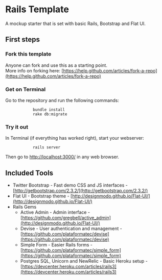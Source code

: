 Rails Template
==============

A mockup starter that is set with basic Rails, Bootstrap and Flat UI.

## First steps

### Fork this template

Anyone can fork and use this as a starting point.  
More info on forking here: [https://help.github.com/articles/fork-a-repo](https://help.github.com/articles/fork-a-repo)

### Get on Terminal

Go to the repository and run the following commands:

				bundle install  
				rake db:migrate

### Try it out

In Terminal (if everything has worked right), start your webserver:

				rails server

Then go to [http://localhost:3000/](http://localhost:3000/) in any web browser.

## Included Tools

* Twitter Bootstrap - Fast demo CSS and JS interfaces - [http://getbootstrap.com/2.3.2/](http://getbootstrap.com/2.3.2/)
* Flat UI - Bootstrap theme - [http://designmodo.github.io/Flat-UI/](http://designmodo.github.io/Flat-UI/)
* Rails Gems
	+ Active Admin - Admin interface - [https://github.com/gregbell/active_admin](http://designmodo.github.io/Flat-UI/)
	+ Devise - User authentication and management - [https://github.com/plataformatec/devise](https://github.com/plataformatec/devise)
	+ Simple Form - Easier Rails forms - [https://github.com/plataformatec/simple_form](https://github.com/plataformatec/simple_form)
	+ Postgres SQL, Unicorn and NewRelic - Basic Heroku setup - [https://devcenter.heroku.com/articles/rails3](https://devcenter.heroku.com/articles/rails3)